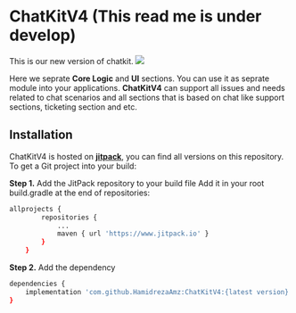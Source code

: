 # ChatKitV4 (This read me is under develop)
This is our new version of chatkit. [![](https://www.jitpack.io/v/HamidrezaAmz/ChatKitV4.svg)](https://www.jitpack.io/#HamidrezaAmz/ChatKitV4)

Here we seprate **Core Logic** and **UI** sections. You can use it as seprate module into your applications. **ChatKitV4** can support all issues and needs related 
to chat scenarios and all sections that is based on chat like support sections, ticketing section and etc.

## Installation
ChatKitV4 is hosted on **[jitpack](https://www.jitpack.io/#HamidrezaAmz/ChatKitV4)**, you can find all versions on this repository. 
To get a Git project into your build:

**Step 1.** Add the JitPack repository to your build file
Add it in your root build.gradle at the end of repositories:

```bash
allprojects {
        repositories {
            ...
            maven { url 'https://www.jitpack.io' }
        }
    }
```

**Step 2.** Add the dependency

```bash
dependencies {
    implementation 'com.github.HamidrezaAmz:ChatKitV4:{latest version}'
}
```
